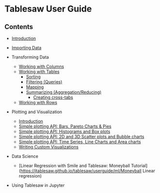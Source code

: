 Tablesaw User Guide
===================

## Contents

* [Introduction](https://jtablesaw.github.io/tablesaw/userguide/introduction)

* [Importing Data](https://jtablesaw.github.io/tablesaw/userguide/importing_data)

* Transforming Data

  * [Working with Columns](https://jtablesaw.github.io/tablesaw/userguide/columns)
  * [Working with Tables](https://jtablesaw.github.io/tablesaw/userguide/tables)
    * [Sorting](https://jtablesaw.github.io/tablesaw/userguide/sorting)
    * [Filtering (Queries)](https://jtablesaw.github.io/tablesaw/userguide/filters)
    * [Mapping](https://jtablesaw.github.io/tablesaw/userguide/mapping)
    * [Summarizing (Aggregation/Reducing)](https://jtablesaw.github.io/tablesaw/userguide/reducing)
      * [Creating cross-tabs](https://jtablesaw.github.io/tablesaw/userguide/crosstabs)
  * [Working with Rows](https://jtablesaw.github.io/tablesaw/userguide/rows)

* Plotting and Visualization

  * [Introduction](https://jtablesaw.github.io/tablesaw/userguide/Introduction_to_Plotting)
  * [Simple plotting API: Bars, Pareto Charts & Pies](https://jtablesaw.github.io/tablesaw/userguide/BarsAndPies)
  * [Simple plotting API: Histograms and Box plots](https://jtablesaw.github.io/tablesaw/userguide/Histograms)
  * [Simple plotting API: 2D and 3D Scatter plots and Bubble charts](https://jtablesaw.github.io/tablesaw/userguide/ScatterPlots)
  * [Simple plotting API: Time Series, Line Charts and Area charts](https://jtablesaw.github.io/tablesaw/userguide/TimeSeries)
  * [Writing Custom Visualizations](https://jtablesaw.github.io/tablesaw/userguide/Visualization_custom)

* Data Science

  * [Linear Regression with Smile and Tablesaw: Moneyball Tutorial](https://jtablesaw.github.io/tablesaw/userguide/ml/Moneyball Linear regression)

* Using Tablesaw in Jupyter

  
